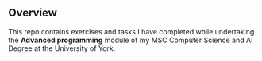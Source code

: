 ## Overview

This repo contains exercises and tasks I have completed while undertaking the **Advanced programming** module of my MSC Computer Science and AI Degree at the University of York.
